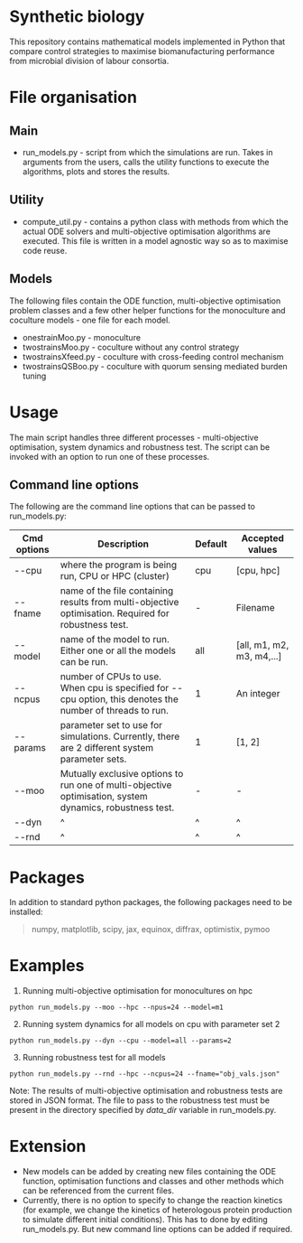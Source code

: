 # Synthetic biology
This repository contains mathematical models implemented in Python that compare control strategies to maximise biomanufacturing performance from microbial division of labour consortia.

# File organisation
## Main
- run_models.py - script from which the simulations are run. Takes in arguments from the users, calls the utility functions to execute the algorithms, plots and stores the results.

## Utility
- compute_util.py - contains a python class with methods from which the actual ODE solvers and multi-objective optimisation algorithms are executed. This file is written in a model agnostic way so as to maximise code reuse.

## Models
The following files contain the ODE function, multi-objective optimisation problem classes and a few other helper functions for the monoculture and coculture models - one file for each model. 
- onestrainMoo.py - monoculture
- twostrainsMoo.py - coculture without any control strategy
- twostrainsXfeed.py - coculture with cross-feeding control mechanism
- twostrainsQSBoo.py - coculture with quorum sensing mediated burden tuning

# Usage
The main script handles three different processes - multi-objective optimisation, system dynamics and robustness test. The script can be invoked with an option to run one of these processes.

## Command line options
The following are the command line options that can be passed to run_models.py:

| Cmd options | Description                                                                                               | Default | Accepted values             |
| ----------- | --------------------------------------------------------------------------------------------------------- | ------- | --------------------------- |
| --cpu       | where the program is being run, CPU or HPC (cluster)                                                      | cpu     | \[cpu, hpc\]                |
| --fname     | name of the file containing results from multi-objective optimisation. Required for robustness test.      | -       | Filename                    |
| --model     | name of the model to run. Either one or all the models can be run.                                        | all     | \[all, m1, m2, m3, m4,...\] |
| --ncpus     | number of CPUs to use. When cpu is specified for --cpu option, this denotes the number of threads to run. | 1       | An integer                  |
| --params    | parameter set to use for simulations. Currently, there are 2 different system parameter sets.             | 1       | \[1, 2\]                    |
| --moo       | Mutually exclusive options to run one of multi-objective optimisation, system dynamics, robustness test.  | -       | -                           |
| --dyn       | ^                                                                                                         | ^       | ^                           |
| --rnd       | ^                                                                                                         | ^       | ^                           |

# Packages
In addition to standard python packages, the following packages need to be installed:
>	numpy, matplotlib, scipy, jax, equinox, diffrax, optimistix, pymoo

# Examples
1. Running multi-objective optimisation for monocultures on hpc
```
python run_models.py --moo --hpc --npus=24 --model=m1
```
2. Running system dynamics for all models on cpu with parameter set 2
```
python run_models.py --dyn --cpu --model=all --params=2
```
3. Running robustness test for all models
```
python run_models.py --rnd --hpc --ncpus=24 --fname="obj_vals.json"
```
Note: The results of multi-objective optimisation and robustness tests are stored in JSON format. The file to pass to the robustness test must be present in the directory specified by *data_dir* variable in run_models.py.

# Extension
- New models can be added by creating new files containing the ODE function, optimisation functions and classes and other methods which can be referenced from the current files.
- Currently, there is no option to specify to change the reaction kinetics (for example, we change the kinetics of heterologous protein production to simulate different initial conditions). This has to done by editing run_models.py. But new command line options can be added if required.
